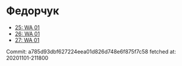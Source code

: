 # Федорчук
- [25: WA 01](25.md)
- [26: WA 01](26.md)
- [27: WA 01](27.md)

Commit: a785d93dbf627224eea01d826d748e6f875f7c58
 fetched at: 20201101-211800
